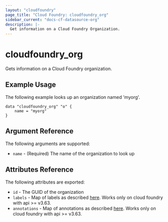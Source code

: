 ```yaml
---
layout: "cloudfoundry"
page_title: "Cloud Foundry: cloudfoundry_org"
sidebar_current: "docs-cf-datasource-org"
description: |-
  Get information on a Cloud Foundry Organization.
---
```


# cloudfoundry\_org

Gets information on a Cloud Foundry organization.

## Example Usage

The following example looks up an organization named 'myorg'. 

```
data "cloudfoundry_org" "o" {
    name = "myorg"    
}
```

## Argument Reference

The following arguments are supported:

* `name` - (Required) The name of the organization to look up

## Attributes Reference

The following attributes are exported:

* `id` - The GUID of the organization
* `labels` - Map of labels as described [here](https://docs.cloudfoundry.org/adminguide/metadata.html#-view-metadata-for-an-object). 
Works only on cloud foundry with api >= v3.63.
* `annotations` - Map of annotations as described [here](https://docs.cloudfoundry.org/adminguide/metadata.html#-view-metadata-for-an-object). 
Works only on cloud foundry with api >= v3.63.